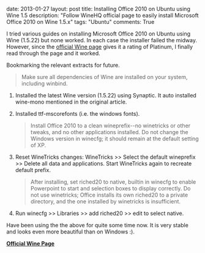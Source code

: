 date: 2013-01-27
layout: post
title: Installing Office 2010 on Ubuntu using Wine 1.5
description: "Follow WineHQ official page to easily install Microsoft Office 2010 on Wine 1.5.x"
tags: "Ubuntu"
comments: True

I tried various guides on installing Microsoft Office 2010 on Ubuntu using Wine (1.5.22) but none worked. In each case the installer failed the midway. However, since the [official Wine page][official] gives it a rating of Platinum, I finally read through the page and it worked.

Bookmarking the relevant extracts for future.

> Make sure all dependencies of Wine are installed on your system, including winbind.

1. Installed the latest Wine version (1.5.22) using Synaptic. It auto installed wine-mono mentioned in the original article.

2. Installed ttf-mscorefonts (i.e. the windows fonts).

    > Install Office 2010 to a clean wineprefix--no winetricks or other tweaks, and no other applications installed. Do not change the Windows version in winecfg; it should remain at the default setting of XP.

3. Reset WineTricks changes: WineTricks >> Select the default wineprefix >> Delete all data and applications. Start WineTricks again to recreate default prefix.

    > After installing, set riched20 to native, builtin in winecfg to enable Powerpoint to start and selection boxes to display correctly. Do not use winetricks; Office installs its own riched20 to a private directory, and the one installed by winetricks is insufficient.

4. Run winecfg >> Libraries >> add riched20 >> edit to select native.

Have been using the the above for quite some time now. It is very stable and looks even more beautiful than on Windows :).

**[Official Wine Page][official]**

[official]: http://appdb.winehq.org/objectManager.php?sClass=version&iId=17336
